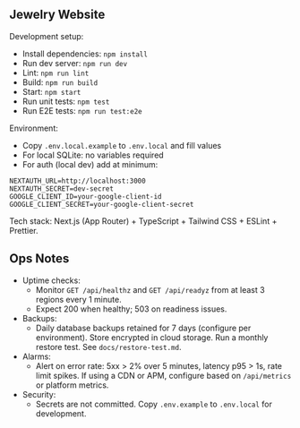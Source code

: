 ## Jewelry Website

Development setup:

- Install dependencies: `npm install`
- Run dev server: `npm run dev`
- Lint: `npm run lint`
- Build: `npm run build`
- Start: `npm start`
- Run unit tests: `npm test`
- Run E2E tests: `npm run test:e2e`

Environment:

- Copy `.env.local.example` to `.env.local` and fill values
- For local SQLite: no variables required
- For auth (local dev) add at minimum:

```
NEXTAUTH_URL=http://localhost:3000
NEXTAUTH_SECRET=dev-secret
GOOGLE_CLIENT_ID=your-google-client-id
GOOGLE_CLIENT_SECRET=your-google-client-secret
```


Tech stack: Next.js (App Router) + TypeScript + Tailwind CSS + ESLint + Prettier.

## Ops Notes

- Uptime checks:
  - Monitor `GET /api/healthz` and `GET /api/readyz` from at least 3 regions every 1 minute.
  - Expect 200 when healthy; 503 on readiness issues.
- Backups:
  - Daily database backups retained for 7 days (configure per environment). Store encrypted in cloud storage. Run a monthly restore test. See `docs/restore-test.md`.
- Alarms:
  - Alert on error rate: 5xx > 2% over 5 minutes, latency p95 > 1s, rate limit spikes. If using a CDN or APM, configure based on `/api/metrics` or platform metrics.
- Security:
  - Secrets are not committed. Copy `.env.example` to `.env.local` for development.


